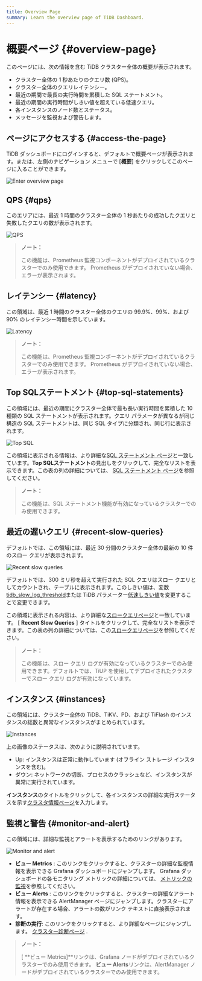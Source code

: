 ```yaml
---
title: Overview Page
summary: Learn the overview page of TiDB Dashboard.
---
```


# 概要ページ {#overview-page}

このページには、次の情報を含む TiDB クラスター全体の概要が表示されます。

-   クラスター全体の 1 秒あたりのクエリ数 (QPS)。
-   クラスター全体のクエリレイテンシー。
-   最近の期間で最長の実行時間を累積した SQL ステートメント。
-   最近の期間の実行時間がしきい値を超えている低速クエリ。
-   各インスタンスのノード数とステータス。
-   メッセージを監視および警告します。

## ページにアクセスする {#access-the-page}

TiDB ダッシュボードにログインすると、デフォルトで概要ページが表示されます。または、左側のナビゲーション メニューで [**概要**] をクリックしてこのページに入ることができます。

![Enter overview page](/media/dashboard/dashboard-overview-access.png)

## QPS {#qps}

このエリアには、最近 1 時間のクラスター全体の 1 秒あたりの成功したクエリと失敗したクエリの数が表示されます。

![QPS](/media/dashboard/dashboard-overview-qps.png)

> **ノート：**
>
> この機能は、Prometheus 監視コンポーネントがデプロイされているクラスターでのみ使用できます。 Prometheus がデプロイされていない場合、エラーが表示されます。

## レイテンシー {#latency}

この領域は、最近 1 時間のクラスター全体のクエリの 99.9%、99%、および 90% のレイテンシー時間を示しています。

![Latency](/media/dashboard/dashboard-overview-latency.png)

> **ノート：**
>
> この機能は、Prometheus 監視コンポーネントがデプロイされているクラスターでのみ使用できます。 Prometheus がデプロイされていない場合、エラーが表示されます。

## Top SQLステートメント {#top-sql-statements}

この領域には、最近の期間にクラスター全体で最も長い実行時間を累積した 10 種類の SQL ステートメントが表示されます。クエリ パラメータが異なるが同じ構造の SQL ステートメントは、同じ SQL タイプに分類され、同じ行に表示されます。

![Top SQL](/media/dashboard/dashboard-overview-top-statements.png)

この領域に表示される情報は、より詳細な[SQL ステートメント ページ](/dashboard/dashboard-statement-list.md)と一致しています。**Top SQLステートメント**の見出しをクリックして、完全なリストを表示できます。この表の列の詳細については、 [SQL ステートメント ページ](/dashboard/dashboard-statement-list.md)を参照してください。

> **ノート：**
>
> この機能は、SQL ステートメント機能が有効になっているクラスターでのみ使用できます。

## 最近の遅いクエリ {#recent-slow-queries}

デフォルトでは、この領域には、最近 30 分間のクラスター全体の最新の 10 件のスロー クエリが表示されます。

![Recent slow queries](/media/dashboard/dashboard-overview-slow-query.png)

デフォルトでは、300 ミリ秒を超えて実行された SQL クエリはスロー クエリとしてカウントされ、テーブルに表示されます。このしきい値は、変数[tidb_slow_log_threshold](/system-variables.md#tidb_slow_log_threshold)または TiDB パラメーター[低速しきい値](/tidb-configuration-file.md#slow-threshold)を変更することで変更できます。

この領域に表示される内容は、より詳細な[スロークエリページ](/dashboard/dashboard-slow-query.md)と一致しています。 [ **Recent Slow Queries** ] タイトルをクリックして、完全なリストを表示できます。この表の列の詳細については、この[スロークエリページ](/dashboard/dashboard-slow-query.md)を参照してください。

> **ノート：**
>
> この機能は、スロー クエリ ログが有効になっているクラスターでのみ使用できます。デフォルトでは、TiUP を使用してデプロイされたクラスターでスロー クエリ ログが有効になっています。

## インスタンス {#instances}

この領域には、クラスター全体の TiDB、TiKV、PD、および TiFlash のインスタンスの総数と異常なインスタンスがまとめられています。

![Instances](/media/dashboard/dashboard-overview-instances.png)

上の画像のステータスは、次のように説明されています。

-   Up: インスタンスは正常に動作しています (オフライン ストレージ インスタンスを含む)。
-   ダウン: ネットワークの切断、プロセスのクラッシュなど、インスタンスが異常に実行されています。

**インスタンス**のタイトルをクリックして、各インスタンスの詳細な実行ステータスを示す[クラスタ情報ページ](/dashboard/dashboard-cluster-info.md)を入力します。

## 監視と警告 {#monitor-and-alert}

この領域には、詳細な監視とアラートを表示するためのリンクがあります。

![Monitor and alert](/media/dashboard/dashboard-overview-monitor.png)

-   **ビュー Metrics** : このリンクをクリックすると、クラスターの詳細な監視情報を表示できる Grafana ダッシュボードにジャンプします。 Grafana ダッシュボードの各モニタリング メトリックの詳細については、 [メトリックの監視](/grafana-overview-dashboard.md)を参照してください。
-   **ビュー Alerts** : このリンクをクリックすると、クラスターの詳細なアラート情報を表示できる AlertManager ページにジャンプします。クラスターにアラートが存在する場合、アラートの数がリンク テキストに直接表示されます。
-   **診断の実行**: このリンクをクリックすると、より詳細なページにジャンプします。 [クラスター診断ページ](/dashboard/dashboard-diagnostics-access.md) .

> **ノート：**
>
> [ **ビュー Metrics]**リンクは、Grafana ノードがデプロイされているクラスターでのみ使用できます。 <strong>ビュー Alerts</strong>リンクは、AlertManager ノードがデプロイされているクラスターでのみ使用できます。
